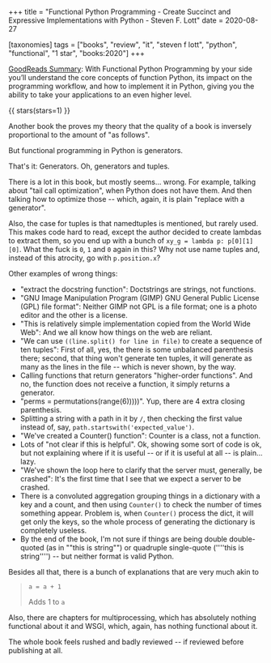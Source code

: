 +++
title = "Functional Python Programming - Create Succinct and Expressive Implementations with Python - Steven F. Lott"
date = 2020-08-27

[taxonomies]
tags = ["books", "review", "it", "steven f lott", "python", "functional", 
"1 star", "books:2020"]
+++

[GoodReads Summary](https://www.goodreads.com/book/show/24925633-functional-python-programming---create-succinct-and-expressive-implement):
With Functional Python Programming by your side you’ll understand the core
concepts of function Python, its impact on the programming workflow, and how
to implement it in Python, giving you the ability to take your applications to
an even higher level.

<!-- more -->

{{ stars(stars=1) }}

Another book the proves my theory that the quality of a book is inversely
proportional to the amount of "as follows".

But functional programming in Python is generators. 

That's it: Generators. Oh, generators and tuples.

There is a lot in this book, but mostly seems... wrong. For example, talking
about "tail call optimization", when Python does not have them. And then
talking how to optimize those -- which, again, it is plain "replace with a
generator".

Also, the case for tuples is that namedtuples is mentioned, but rarely used.
This makes code hard to read, except the author decided to create lambdas to
extract them, so you end up with a bunch of `xy_g = lambda p: p[0][1][0]`.
What the fuck is `0`, `1` and `0` again in this? Why not use name tuples and,
instead of this atrocity, go with `p.position.x`?

Other examples of wrong things:

- "extract the docstring function": Doctstrings are strings, not functions.
- "GNU Image Manipulation Program (GIMP) GNU General Public License (GPL) file
	format": Neither GIMP not GPL is a file format; one is a photo editor and
	the other is a license.
- "This is relatively simple implementation copied from the World Wide Web":
	And we all know how things on the web are reliant.
- "We can use `((line.split() for line in file)` to create a sequence of ten
	tuples": First of all, yes, the there is some unbalanced parenthesis
	there; second, that thing won't generate ten tuples, it will generate as
	many as the lines in the file -- which is never shown, by the way.
- Calling functions that return generators "higher-order functions". And no,
	the function does not receive a function, it simply returns a generator.
- "perms = permutations(range(6)))))". Yup, there are 4 extra closing
	parenthesis.
- Splitting a string with a path in it by `/`, then checking the first value
	instead of, say, `path.startswith('expected_value')`.
- "We've created a Counter() function": Counter is a class, not a function.
- Lots of "not clear if this is helpful". Ok, showing some sort of code is ok,
	but not explaining where if it is useful -- or if it is useful at all --
	is plain... lazy.
- "We've shown the loop here to clarify that the server must, generally, be
	crashed": It's the first time that I see that we expect a server to be
	crashed.
- There is a convoluted aggregation grouping things in a dictionary with a key
	and a count, and then using `Counter()` to check the number of times
	something appear. Problem is, when `Counter()` process the dict, it will
	get only the keys, so the whole process of generating the dictionary is
	completely useless.
- By the end of the book, I'm not sure if things are being double
	double-quoted (as in ""this is string"") or quadruple single-quote
	(''''this is string'''') -- but neither format is valid Python.

Besides all that, there is a bunch of explanations that are very much akin to

> `a = a + 1`
>
> Adds 1 to `a`

Also, there are chapters for multiprocessing, which has absolutely nothing
functional about it and WSGI, which, again, has nothing functional about it.

The whole book feels rushed and badly reviewed -- if reviewed before
publishing at all.
